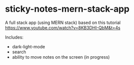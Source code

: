 # sticky-notes-mern-stack-app

A full stack app (using MERN stack) based on this tutorial
https://www.youtube.com/watch?v=8KB3DHI-QbM&t=4s

Includes:
- dark-light-mode
- search
- ability to move notes on the screen (in progress)
